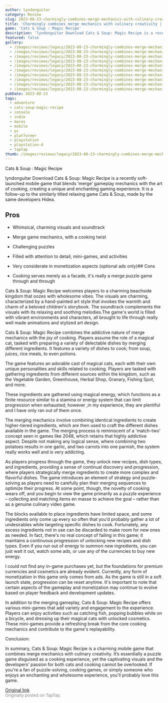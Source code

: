 ```yaml
---
author: lyndonguitar
category: Review
slug: 2023-08-23-charmingly-combines-merge-mechanics-with-culinary-creativity-review-cats-soup-magic
title: 'Charmingly combines merge mechanics with culinary creativity | Review - Cats & Soup : Magic Recipe'
game: 'Cats & Soup : Magic Recipe'
description: 'lyndonguitar Download Cats & Soup: Magic Recipe is a recently soft-launched mobile game that blends ‘merge’ gameplay mechanics with the art of cooking, creating a unique and enchanting gaming experience. It is a follow-up to the similarly titled relaxing game Cats & Soup, made by the same developers Hidea.'
featured: false
gallery:
  - /images/reviews/legacy/2023-08-23-charmingly-combines-merge-mechanics-with-culinary-creativity--review---cats--soup--magic--0.avif
  - /images/reviews/legacy/2023-08-23-charmingly-combines-merge-mechanics-with-culinary-creativity--review---cats--soup--magic--1.avif
  - /images/reviews/legacy/2023-08-23-charmingly-combines-merge-mechanics-with-culinary-creativity--review---cats--soup--magic--2.avif
  - /images/reviews/legacy/2023-08-23-charmingly-combines-merge-mechanics-with-culinary-creativity--review---cats--soup--magic--3.avif
  - /images/reviews/legacy/2023-08-23-charmingly-combines-merge-mechanics-with-culinary-creativity--review---cats--soup--magic--4.avif
  - /images/reviews/legacy/2023-08-23-charmingly-combines-merge-mechanics-with-culinary-creativity--review---cats--soup--magic--5.avif
  - /images/reviews/legacy/2023-08-23-charmingly-combines-merge-mechanics-with-culinary-creativity--review---cats--soup--magic--6.avif
  - /images/reviews/legacy/2023-08-23-charmingly-combines-merge-mechanics-with-culinary-creativity--review---cats--soup--magic--7.avif
  - /images/reviews/legacy/2023-08-23-charmingly-combines-merge-mechanics-with-culinary-creativity--review---cats--soup--magic--8.avif
  - /images/reviews/legacy/2023-08-23-charmingly-combines-merge-mechanics-with-culinary-creativity--review---cats--soup--magic--9.avif
pubDate: 2023-08-23
tags:
  - adventure
  - cats-soup-magic-recipe
  - console
  - indie
  - macos
  - mobile
  - pc
  - platformer
  - playstation
  - playstation-4
  - taptap
thumb: /images/reviews/legacy/2023-08-23-charmingly-combines-merge-mechanics-with-culinary-creativity--review---cats--soup--magic--0.avif
---
```


Cats & Soup : Magic Recipe

lyndonguitar
Download
Cats & Soup: Magic Recipe is a recently soft-launched mobile game that blends ‘merge’ gameplay mechanics with the art of cooking, creating a unique and enchanting gaming experience. It is a follow-up to the similarly titled relaxing game Cats & Soup, made by the same developers Hidea.




## Pros



- Whimsical, charming visuals and soundtrack

- Merge game mechanics, with a cooking twist

- Challenging puzzles

- Filled with attention to detail, mini-games, and activities

- Very considerate in monetization aspects (optional ads only)## Cons
- Cooking serves merely as a facade, it's really a merge puzzle game through and through


Cats & Soup: Magic Recipe welcomes players to a charming beachside kingdom that oozes with wholesome vibes. The visuals are charming, characterized by a hand-painted art style that invokes the warmth and charm of a beloved children's storybook. The soundtrack complements the visuals with its relaxing and soothing melodies.The game's world is filled with vibrant environments and characters, all brought to life through really well made animations and stylized art design.

Cats & Soup: Magic Recipe combines the addictive nature of merge mechanics with the joy of cooking. Players assume the role of a magical cat, tasked with preparing a variety of delectable dishes by merging different ingredients. It features a variety of dishes to cook; from soup, juices, rice meals, to even potions.

The game features an adorable cast of magical cats, each with their own unique personalities and skills related to cooking. Players are tasked with gathering ingredients from different sources within the kingdom, such as the Vegetable Garden, Greenhouse, Herbal Shop, Granary, Fishing Spot, and more.

These ingredients are gathered using magical energy, which functions as a finite resource similar to a stamina or energy system that can limit progression when exhausted; however ,in my experience, they are plentiful and I have only ran out of them once.

The merging mechanics involve combining identical ingredients to create higher-tiered ingredients, which are then used to craft the different dishes available in the game. The merging process is reminiscent of a 'match-two' concept seen in games like 2048, which retains that highly addictive aspect. Despite not making any logical sense, where combining two potatoes results in one garlic, and two carrots into one parnish, the system really works well and is very addicting.

As players progress through the game, they unlock new recipes, dish types, and ingredients, providing a sense of continual discovery and progression, where players strategically merge ingredients to create more complex and flavorful dishes. The game introduces an element of strategy and puzzle-solving as players need to carefully plan their merging sequences to optimize their progress. At some point, though, the novelty of cooking wears off, and you begin to view the game primarily as a puzzle experience – collecting and matching items en masse to achieve the goal – rather than as a genuine culinary video game.

The blocks available to place ingredients have limited space, and some ingredients only come up every so often that you’d probably gather a lot of undesirables while targeting specific dishes to cook. Fortunately, any excess ingredients not in use can be discarded to make room for new ones as needed. In fact, there's no real concept of failing in this game; it maintains a continuous progression of unlocking new recipes and dish types. Even if you run out of energy to summon new ingredients, you can just wait it out, watch some ads, or use any of the currencies to buy new energy.

I could not find any in-game purchases yet, but the foundations for premium currencies and cosmetics are already evident. Currently, any form of monetization in this game only comes from ads.  As the game is still in a soft launch state, progression can be reset anytime. It's important to note that certain aspects of the gameplay and monetization may continue to evolve based on player feedback and development updates.

In addition to the merging gameplay, Cats & Soup: Magic Recipe offers various mini-games that add variety and engagement to the experience. Players can enjoy activities such as catching fish, popping bubbles while on a bicycle, and dressing up their magical cats with unlocked cosmetics. These mini-games provide a refreshing break from the core cooking mechanics and contribute to the game's replayability.

Conclusion:

In summary, Cats & Soup: Magic Recipe is a charming mobile game that combines merge mechanics with culinary creativity. It’s essentially a puzzle game disguised as a cooking experience, yet the captivating visuals and the developers’ passion for both cats and cooking cannot be overlooked. If you're a fan of puzzle-solving, cooking games, or simply someone who enjoys an enchanting and wholesome experience, you’ll probably love this game.

[Original link](https://www.taptap.io/post/6184988)<br><span style="font-size: 0.95em; color: #888;">Originally posted on TapTap.</span>